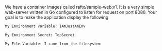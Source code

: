 We have a container images called raftx/sample-web:v1. It is a very simple web-server written in Go configured to listen for request on port 8080. Your goal is to make the application display the following:

```html
My Environment Variable: IAmJustAnEnv

My Environment Secret: TopSecret

My File Variable: I came from the filesystem
```
